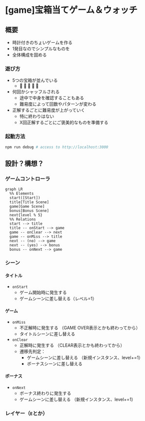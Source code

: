 [game]宝箱当てゲーム＆ウォッチ
==============================

概要
----

- 時計付きのちょいゲームを作る
- 1発目なのでシンプルなものを
- 全体構成を固める

### 遊び方

- 5つの宝箱が並んでいる
  - 🎁 🎁 🎁 🎁 🎁
- 何回かシャッフルされる
  - 途中で中身を確認することもある
  - 難易度によって回数やパターンが変わる
- 正解するごとに難易度が上がっていく
  - 特に終わりはない
  - X回正解するごとにご褒美的なものを準備する

### 起動方法

```sh
npm run debug # access to http://localhost:3000
```

設計？構想？
------------

### ゲームコントローラ

```mermaid
graph LR
  %% Elements
  start([Start])
  title[Title Scene]
  game[Game Scene]
  bonus[Bonus Scene]
  next{level % 5}
  %% Relations
  start --> title
  title -- onStart --> game
  game -- onClear --> next
  game -- onMiss --> title
  next -- (no) --> game
  next -- (yes) --> bonus
  bonus -- onNext --> game
```

### シーン

#### タイトル

- `onStart`
  - ゲーム開始時に発生する
  - ゲームシーンに差し替える（レベル=1）

#### ゲーム

- `onMiss`
  - 不正解時に発生する
    （GAME OVER表示とかも終わってから）
  - タイトルシーンに差し替える
- `onClear`
  - 正解時に発生する
    （CLEAR表示とかも終わってから）
  - 遷移先判定：
    - ゲームシーンに差し替える
      （新規インスタンス、level+=1）
    - ボーナスシーンに差し替える

#### ボーナス

- `onNext`
  - ボーナス終わりに発生する
  - ゲームシーンに差し替える
    （新規インスタンス、level+=1）

### レイヤー（`E`とか）




